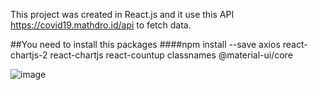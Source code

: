 This project was created in React.js and it use this API https://covid19.mathdro.id/api to fetch data.

##You need to install this packages
####npm install --save axios react-chartjs-2 react-chartjs react-countup classnames @material-ui/core

![image](https://user-images.githubusercontent.com/57719221/81831023-22f13c00-953d-11ea-990f-201e09556183.png)
